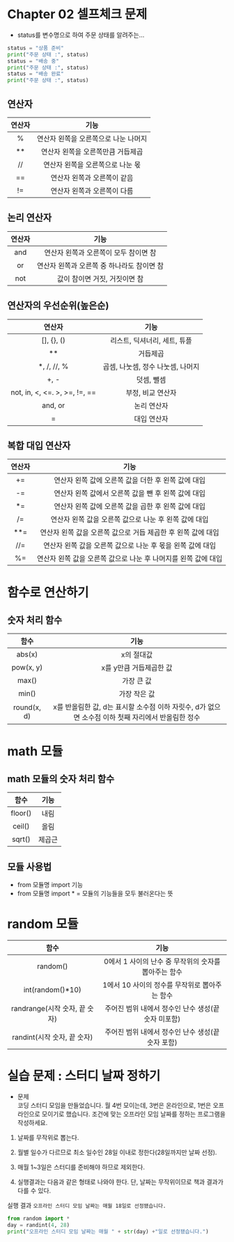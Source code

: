 # Chapter 02 셀프체크 문제
- status를 변수명으로 하여 주문 상태를 알려주는...  
```python
status = "상품 준비"
print("주문 상태 :", status)
status = "배송 중"
print("주문 상태 :", status)
status = "배송 완료"
print("주문 상태 :", status)
```

## 연산자
| 연산자 | 기능 |
|:---:|:---:|
| % | 연산자 왼쪽을 오른쪽으로 나눈 나머지 |
| ** | 연산자 왼쪽을 오른쪽만큼 거듭제곱 |
| // | 연산자 왼쪽을 오른쪽으로 나눈 몫 |
| ==  | 연산자 왼쪽과 오른쪽이 같음 |
| != | 연산자 왼쪽과 오른쪽이 다름 |

## 논리 연산자
| 연산자 | 기능 |
|:---:|:---:|
| and | 연산자 왼쪽과 오른쪽이 모두 참이면 참 |
| or | 연산자 왼쪽과 오른쪽 중 하나라도 참이면 참 |
| not | 값이 참이면 거짓, 거짓이면 참 |

## 연산자의 우선순위(높은순)
| 연산자 | 기능 |
|:---:|:---:|
| [], {}, () | 리스트, 딕셔너리, 세트, 튜플 |
| ** | 거듭제곱 |
| *, /, //, % | 곱셈, 나눗셈, 정수 나눗셈, 나머지 |
| +, - | 덧셈, 뺄셈 |
| not, in, <, <=. >, >=, !=, == | 부정, 비교 연산자 |
| and, or | 논리 연산자 |
| = | 대입 연산자 |

## 복합 대입 연산자
| 연산자 | 기능 |
|:---:|:---:|
| += | 연산자 왼쪽 값에 오른쪽 값을 더한 후 왼쪽 값에 대입 |
| -= | 연산자 왼쪽 값에서 오른쪽 값을 뺀 후 왼쪽 값에 대입 |
| *= | 연산자 왼쪽 값에 오른쪽 값을 곱한 후 왼쪽 값에 대입 |
| /= | 연산자 왼쪽 값을 오른쪽 값으로 나눈 후 왼쪽 값에 대입 |
| **= | 연산자 왼쪽 값을 오른쪽 값으로 거듭 제곱한 후 왼쪽 값에 대입 |
| //= | 연산자 왼쪽 값을 오른쪽 값으로 나눈 후 몫을 왼쪽 값에 대입 |
| %= | 연산자 왼쪽 값을 오른쪽 값으로 나눈 후 나머지를 왼쪽 값에 대입 |

# 함수로 연산하기
## 숫자 처리 함수
| 함수 | 기능 |
|:---:|:---:|
| abs(x) | x의 절대값 |
| pow(x, y) | x를 y만큼 거듭제곱한 값 |
| max() | 가장 큰 값 |
| min() | 가장 작은 값 |
| round(x, d) | x를 반올림한 값, d는 표시할 소수점 이하 자릿수, d가 없으면 소수점 이하 첫째 자리에서 반올림한 정수 |

# math 모듈
## math 모듈의 숫자 처리 함수
| 함수 | 기능 |
|:---:|:---:|
| floor() | 내림 |
| ceil() | 올림 |
| sqrt() | 제곱근 |

## 모듈 사용법
- from 모듈명 import 기능
- from 모듈명 import * = 모듈의 기능들을 모두 불러온다는 뜻

# random 모듈
| 함수 | 기능 |
|:---:|:---:|
| random() | 0에서 1 사이의 난수 중 무작위의 숫자를 뽑아주는 함수 |
| int(random()*10) | 1에서 10 사이의 정수를 무작위로 뽑아주는 함수 |
| randrange(시작 숫자, 끝 숫자) | 주어진 범위 내에서 정수인 난수 생성(끝 숫자 미포함) |
| randint(시작 숫자, 끝 숫자) | 주어진 범위 내에서 정수인 난수 생성(끝 숫자 포함) |

# 실습 문제 : 스터디 날짜 정하기
- 문제  
코딩 스터디 모임을 만들었습니다. 
월 4번 모이는데, 3번은 온라인으로, 1번은 오프라인으로 모이기로 했습니다. 
조건에 맞는 오프라인 모임 날짜를 정하는 프로그램을 작성하세요.
1. 날짜를 무작위로 뽑는다.

2. 월별 일수가 다르므로 최소 일수인 28일 이내로 정한다(28일까지만 날짜 선정).

3. 매월 1~3일은 스터디를 준비해야 하므로 제외한다.

4. 실행결과는 다음과 같은 형태로 나와야 한다. 단, 날짜는 무작위이므로 책과 결과가 다를 수 있다.

실행 결과  ```오프라인 스터디 모임 날짜는 매월 18일로 선정됐습니다.```
```python
from random import *
day = randint(4, 28)
print("오프라인 스터디 모임 날짜는 매월 " + str(day) +"일로 선정됐습니다.")
```